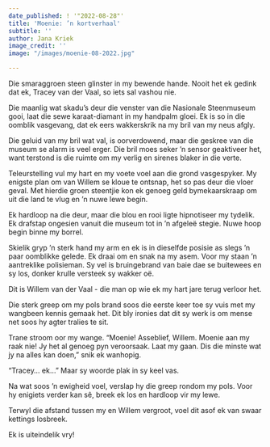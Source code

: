 ```yaml
---
date_published: ! '"2022-08-28"'
title: 'Moenie: ’n kortverhaal'
subtitle: ''
author: Jana Kriek
image_credit: ''
image: "/images/moenie-08-2022.jpg"

---
```

Die smaraggroen steen glinster in my bewende hande. Nooit het ek gedink dat ek, Tracey van der Vaal, so iets sal vashou nie.

Die maanlig wat skadu’s deur die venster van die Nasionale Steenmuseum gooi, laat die sewe karaat-diamant in my handpalm gloei. Ek is so in die oomblik vasgevang, dat ek eers wakkerskrik na my bril van my neus afgly.

Die geluid van my bril wat val, is oorverdowend, maar die geskree van die museum se alarm is veel erger. Die bril moes seker ’n sensor geaktiveer het, want terstond is die ruimte om my verlig en sirenes blaker in die verte.

Teleurstelling vul my hart en my voete voel aan die grond vasgespyker. My enigste plan om van Willem se kloue te ontsnap, het so pas deur die vloer geval. Met hierdie groen steentjie kon ek genoeg geld bymekaarskraap om uit die land te vlug en ’n nuwe lewe begin.

Ek hardloop na die deur, maar die blou en rooi ligte hipnotiseer my tydelik. Ek drafstap ongesien vanuit die museum tot in ’n afgeleë stegie. Nuwe hoop begin binne my borrel.

Skielik gryp ’n sterk hand my arm en ek is in dieselfde posisie as slegs ’n paar oomblikke gelede. Ek draai om en snak na my asem. Voor my staan ’n aantreklike polisieman. Sy vel is bruingebrand van baie dae se buitewees en sy los, donker krulle versteek sy wakker oë.

Dit is Willem van der Vaal - die man op wie ek my hart jare terug verloor het.

Die sterk greep om my pols brand soos die eerste keer toe sy vuis met my wangbeen kennis gemaak het. Dit bly ironies dat dit sy werk is om mense net soos hy agter tralies te sit.

Trane stroom oor my wange. “Moenie! Asseblief, Willem. Moenie aan my raak nie! Jy het al genoeg pyn veroorsaak. Laat my gaan. Dis die minste wat jy na alles kan doen,” snik ek wanhopig.

“Tracey… ek…” Maar sy woorde plak in sy keel vas.

Na wat soos ’n ewigheid voel, verslap hy die greep rondom my pols. Voor hy enigiets verder kan sê, breek ek los en hardloop vir my lewe.

Terwyl die afstand tussen my en Willem vergroot, voel dit asof ek van swaar kettings losbreek.

Ek is uiteindelik vry!